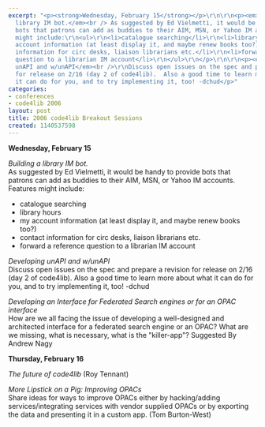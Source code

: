 ```yaml
---
excerpt: "<p><strong>Wednesday, February 15</strong></p>\r\n\r\n<p><em>Building a
  library IM bot.</em><br /> As suggested by Ed Vielmetti, it would be handy to provide
  bots that patrons can add as buddies to their AIM, MSN, or Yahoo IM accounts. Features
  might include:\r\n<ul>\r\n<li>catalogue searching</li>\r\n<li>library hours</li>\r\n<li>my
  account information (at least display it, and maybe renew books too?)</li>\r\n<li>contact
  information for circ desks, liaison librarians etc.</li>\r\n<li>forward a reference
  question to a librarian IM account</li>\r\n</ul>\r\n</p>\r\n\r\n<p><em>Developing
  unAPI and w/unAPI</em><br />\r\nDiscuss open issues on the spec and prepare a revision
  for release on 2/16 (day 2 of code4lib).  Also a good time to learn more about what
  it can do for you, and to try implementing it, too! -dchud</p>"
categories:
- conferences
- code4lib 2006
layout: post
title: 2006 code4lib Breakout Sessions
created: 1140537598
---
```

<p><strong>Wednesday, February 15</strong></p>

<p><em>Building a library IM bot.</em><br /> As suggested by Ed Vielmetti, it would be handy to provide bots that patrons can add as buddies to their AIM, MSN, or Yahoo IM accounts. Features might include:
<ul>
<li>catalogue searching</li>
<li>library hours</li>
<li>my account information (at least display it, and maybe renew books too?)</li>
<li>contact information for circ desks, liaison librarians etc.</li>
<li>forward a reference question to a librarian IM account</li>
</ul>
</p>

<p><em>Developing unAPI and w/unAPI</em><br />
Discuss open issues on the spec and prepare a revision for release on 2/16 (day 2 of code4lib).  Also a good time to learn more about what it can do for you, and to try implementing it, too! -dchud</p>

<em>Developing an Interface for Federated Search engines or for an OPAC interface</em><br />
How are we all facing the issue of developing a well-designed and architected interface for a federated search engine or an OPAC? What are we missing, what is necessary, what is the "killer-app"?
Suggested By Andrew Nagy</p>



<p><strong>Thursday, February 16</strong></p>

<p><em>The future of code4lib</em> (Roy Tennant)

<p><em>More Lipstick on a Pig: Improving OPACs</em><br />
Share ideas for ways to improve OPACs either by hacking/adding services/integrating services with vendor supplied OPACs or by exporting the data and presenting it in a custom app. 
(Tom Burton-West)</p>
